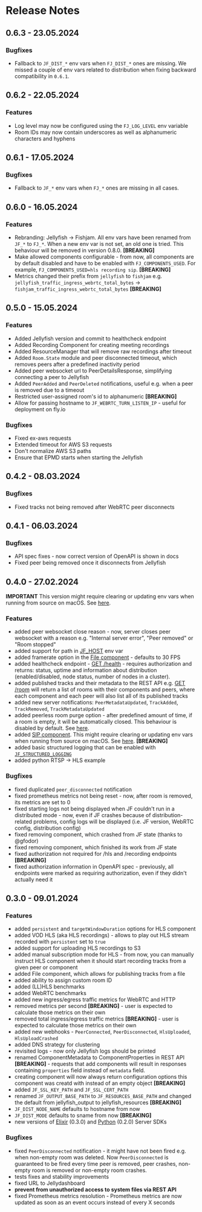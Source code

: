 # Release Notes

## 0.6.3 - 23.05.2024

### Bugfixes
* Fallback to `JF_DIST_*` env vars when `FJ_DIST_*` ones are missing.
We missed a couple of env vars related to distribution when fixing
backward compatibility in `0.6.1`.  

## 0.6.2 - 22.05.2024

### Features
* Log level may now be configured using the `FJ_LOG_LEVEL` env variable
* Room IDs may now contain underscores as well as alphanumeric characters and hyphens

## 0.6.1 - 17.05.2024

### Bugfixes
* Fallback to `JF_*` env vars when `FJ_*` ones are missing in all cases.

## 0.6.0 - 16.05.2024

### Features
* Rebranding: Jellyfish -> Fishjam. All env vars have been renamed from `JF_*` to `FJ_*`.
When a new env var is not set, an old one is tried.
This behaviour will be removed in version 0.8.0. **[BREAKING]**
* Make allowed components configurable - from now, all components are by default
disabled and have to be enabled with `FJ_COMPONENTS_USED`.
For example, `FJ_COMPONENTS_USED=hls recording sip`. **[BREAKING]**
* Metrics changed their prefix from `jellyfish` to `fishjam` e.g. `jellyfish_traffic_ingress_webrtc_total_bytes` -> `fishjam_traffic_ingress_webrtc_total_bytes` **[BREAKING]**

## 0.5.0 - 15.05.2024

### Features
* Added Jellyfish version and commit to healthcheck endpoint
* Added Recording Component for creating meeting recordings
* Added ResourceManager that will remove raw recordings after timeout
* Added `Room.State` module and peer disconnected timeout, which removes peers after a predefined inactivity period
* Added peer websocket url to PeerDetailsResponse, simplifying connecting a peer to Jellyfish
* Added `PeerAdded` and `PeerDeleted` notifications, useful e.g. when a peer is removed due to a timeout
* Restricted user-assigned room's id to alphanumeric **[BREAKING]**
* Allow for passing hostname to `JF_WEBRTC_TURN_LISTEN_IP` - useful for deployment on fly.io

### Bugfixes
* Fixed ex-aws requests
* Extended timeout for AWS S3 requests
* Don't normalize AWS S3 paths
* Ensure that EPMD starts when starting the Jellyfish

## 0.4.2 - 08.03.2024

### Bugfixes
* Fixed tracks not being removed after WebRTC peer disconnects


## 0.4.1 - 06.03.2024

### Bugfixes
* API spec fixes - now correct version of OpenAPI is shown in docs
* Fixed peer being removed once it disconnects from Jellyfish

## 0.4.0 - 27.02.2024

**IMPORTANT** This version might require clearing or updating env vars when running from source on macOS.
See [here](./getting_started/installation.md#building-from-source).

### Features
* added peer websocket close reason - now, server closes peer websocket with a reason e.g. "Internal server error", "Peer removed" or "Room stopped"
* added support for path in [JF_HOST](./getting_started/installation#required-in-production) env var
* added framerate option in the [File component](./getting_started/components/file#configuration-options) -  defaults to 30 FPS
* added healthcheck endpoint - [GET /health](./for_developers/api_reference/rest_api#tag/health/) - requires authorization and returns: status, uptime and information about distribution (enabled/disabled, node status, number of nodes in a cluster).
* added published tracks and their metadata to the REST API e.g. [GET /room](./for_developers/api_reference/rest_api#tag/room) will return a list of rooms with their components and peers, where each component and each peer will also list all of its published tracks
* added new server notifications: `PeerMetadataUpdated`, `TrackAdded`, `TrackRemoved`, `TrackMetadataUpdated`
* added peerless room purge option - after predefined amount of time, if a room is empty, it will be automatically closed. This behaviour is disabled by default. See [here](./getting_started/room#configuration-options).
* added [SIP component](./getting_started/components/sip). This might require 
clearing or updating env vars when running from source on macOS. See [here](./getting_started/installation.md#building-from-source). **[BREAKING]**
* added basic structured logging that can be enabled with [`JF_STRUCTURED_LOGGING`](./getting_started/installation#optional)
* added python RTSP -> HLS example

### Bugfixes
* fixed duplicated `peer_disconnected` notification
* fixed prometheus metrics not being reset - now, after room is removed, its metrics are set to 0
* fixed starting logs not being displayed when JF couldn't run in a distributed mode - now, even if JF crashes because of distribution-related problems, config logs will be displayed (i.e. JF version, WebRTC config, distribution config)
* fixed removing component, which crashed from JF state (thanks to @gfodor) 
* fixed removing component, which finished its work from JF state
* fixed authorization not required for /hls and /recording endpoints **[BREAKING]**
* fixed authorization information in OpenAPI spec - previously, all endpoints were marked as requiring authorization, even if they didn't actually need it


## 0.3.0 - 09.01.2024

### Features
* added `persistent` and `targetWindowDuration` options for HLS component
* added VOD HLS (aka HLS recordings) - allows to play out HLS stream recorded with `persistent` set to `true`
* added support for uploading HLS recordings to S3
* added manual subscription mode for HLS - from now, you can manually instruct HLS component when it should start recording tracks from a given peer or component
* added File component, which allows for publishing tracks from a file
* added ability to assign custom room ID
* added (LL)HLS benchmarks
* added WebRTC benchmarks
* added new ingress/egress traffic metrics for WebRTC and HTTP
* removed metrics per second **[BREAKING]** - user is expected to calculate those metrics on their own
* removed total ingress/egress traffic metrics **[BREAKING]** - user is expected to calculate those metrics on their own
* added new webhooks - `PeerConnected`, `PeerDisconnected`, `HlsUploaded`, `HlsUploadCrashed`
* added DNS strategy for clustering
* revisited logs - now only Jellyfish logs should be printed
* renamed ComponentMetadata to ComponentProperties in REST API **[BREAKING]** - requests that add components will result in responses containing `properties` field instead of `metadata` field.
* creating component will now always return configuration options this component was creatd with instead of an empty object **[BREAKING]**
* added `JF_SSL_KEY_PATH` and `JF_SSL_CERT_PATH`
* renamed `JF_OUTPUT_BASE_PATH` to `JF_RESOURCES_BASE_PATH` and changed the default from jellyfish_output to jellyfish_resources **[BREAKING]**
* `JF_DIST_NODE_NAME` defaults to hostname from now
* `JF_DIST_MODE` defaults to sname from now **[BREAKING]**
* new versions of [Elixir](https://hexdocs.pm/jellyfish_server_sdk/readme.html) (0.3.0) and [Python](https://jellyfish-dev.github.io/python-server-sdk/v0.2.0/api/jellyfish.html) (0.2.0) Server SDKs 

### Bugfixes
* fixed `PeerDisconnected` notification - it might have not been fired e.g. when non-empty room was deleted. Now `PeerDisconnected` is guaranteed to be fired every time peer is removed, peer crashes, non-empty room is removed or non-empty room crashes.
* tests fixes and stability improvements
* fixed URL to Jellydashboard
* **prevent from unauthorized access to system files via REST API**
* fixed Prometheus metrics resolution - Prometheus metrics are now updated as soon as an event occurs instead of every X seconds
